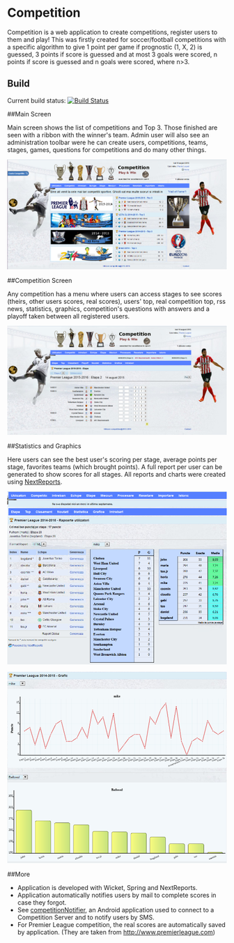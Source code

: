 Competition
===============

Competition is a web application to create competitions, register users to them and play! This was firstly created for soccer/football competitions with a specific algorithm to give 1 point per game if prognostic (1, X, 2) is guessed, 3 points if score is guessed and at most 3 goals were scored, n points if score is guessed and n goals were scored, where n>3.

## Build

Current build status: [![Build Status](https://travis-ci.org/dpmihai/competition.png?branch=master)](https://travis-ci.org/dpmihai/competition)

##Main Screen

Main screen shows the list of competitions and Top 3. Those finished are seen with a ribbon with the winner's team. Admin user will also see an administration toolbar were he can create users, competitions, teams, stages, games, questions for competitions and do many other things.

![](/docs/screenshots/comp1.png)

##Competition Screen

Any competition has a menu where users can access stages to see scores (theirs, other users scores, real scores), users' top, real competition top, rss news, statistics, graphics, competition's questions with answers and a playoff taken between all registered users.

![](/docs/screenshots/comp2.png)

##Statistics and Graphics

Here users can see the best user's scoring per stage, average points per stage, favorites teams (which brought points). A full report per user can be generated to show scores for all stages. All reports and charts were created using [NextReports](http://www.next-reports.com/).

![](/docs/screenshots/comp3.png)

![](/docs/screenshots/comp4.png)

##More

* Application is developed with Wicket, Spring and NextReports.
* Application automatically notifies users by mail to complete scores in case they forgot.
* See [competitionNotifier](https://github.com/dpmihai/competitionNotifier), an Android application used to connect to a Competition Server and to notify users by SMS.
* For Premier League competition, the real scores are automatically saved by application. (They are taken from http://www.premierleague.com)

